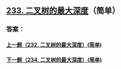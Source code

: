 ## [233. 二叉树的最大深度](https://leetcode-cn.com/problems/merge-two-sorted-lists/)（简单）





### 答案：



#### [上一题（232. 二叉树的最大深度）(简单)](https://github.com/sdwwld/leetCode/blob/master/src/main/java/com/wld/java/leetcode/leetCode0232.md)

#### [下一题（234. 二叉树的最大深度）(简单)](https://github.com/sdwwld/leetCode/blob/master/src/main/java/com/wld/java/leetcode/leetCode0234.md)